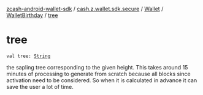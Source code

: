 [zcash-android-wallet-sdk](../../../index.md) / [cash.z.wallet.sdk.secure](../../index.md) / [Wallet](../index.md) / [WalletBirthday](index.md) / [tree](./tree.md)

# tree

`val tree: `[`String`](https://kotlinlang.org/api/latest/jvm/stdlib/kotlin/-string/index.html)

the sapling tree corresponding to the given height. This takes around 15 minutes of processing to
generate from scratch because all blocks since activation need to be considered. So when it is calculated in
advance it can save the user a lot of time.

